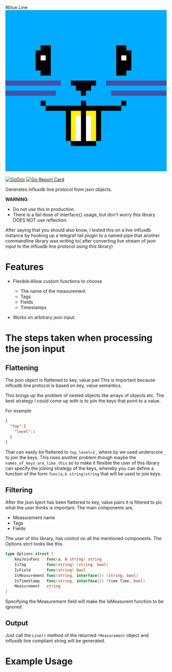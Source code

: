 

#blue.Line ![blue logo](logo-512.png)

[![GoDoc](https://godoc.org/github.com/gernest/blue?status.svg)](https://godoc.org/github.com/gernest/blue) [![Go Report Card](https://goreportcard.com/badge/github.com/gernest/blue)](https://goreportcard.com/report/github.com/gernest/blue)

Generates influxdb line protocol from json objects.


**WARNING**:
- Do not use this in production.
- There is a fail dose of interface{}
usage, but don't worry this library DOES NOT use reflection.

After saying that you should also know, I tested this on a live influxdb instance
by hooking up a telegraf tail plugin to a named pipe that another commandline
library was writing to( after converting live stream of json input to the
influxdb line protocol using this library)

# Features

* Flexible:Allow custom functions to choose
   - The name of the measurement
   - Tags
   - Fields
   - Timestamps

* Works on arbitrary json input.


# The steps taken when processing the json input

## Flattening
The json object is flattened to key, value pair.This is important because
influxdb line protocol is based on key, value semantics.

This brings up the problem of nested objects like arrays of objects etc. The
best strategy I could come up with is to join the keys that point to a value.

For example
```json
{
  "top":{
    "level":1
  }
}
```

That can easily be flattered to `top_level=1` , where by we used underscore `_` to
join the keys. This rises another problem though maybe the
`names_of_keys_are_like_this` so to make it flexible the user of this library
can specify the joining strategy of the keys, whereby you can define a function
of the form `func(a,b string)string` that will be used to join keys.


## Filtering

After the json bject has been flattered to key, value pairs it is filtered to
pic what the user thinks is important. The main components are,

- Measurement name
- Tags
- Fields

The user of this library, has control on all the mentioned components. The
Options strct looks like this.

```go
type Options struct {
	KeyJoinFunc   func(a, b string) string
	IsTag         func(string) (string, bool)
	IsField       func(string) bool
	IsMeasurement func(string, interface{}) (string, bool)
	IsTimeStamp   func(string, interface{}) (time.Time, bool)
	Measurement   string
}
```

Specifying the Measurement field will make the IsMeasurent function to be
ignored.

## Output

Just call the `Line()` method of the returned `*Measurement` object and influxdb
line compliant string will be generated.


# Example Usage
